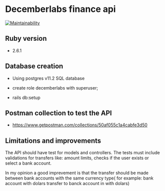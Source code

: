 # Decemberlabs finance api

[![Maintainability](https://api.codeclimate.com/v1/badges/a650eaf8d956f34792ca/maintainability)](https://codeclimate.com/github/lucdelrio/decemberlabs-finance-api/maintainability)

## Ruby version

* 2.6.1

## Database creation

   * Using postgres v11.2 SQL database
    
   * create role decemberlabs with superuser;

   * rails db:setup

## Postman collection to test the API

   * https://www.getpostman.com/collections/50af055c1a4cabfe3d50

## Limitations and improvements

The API should have test for models and controllers.
The tests must include validations for transfers like: amount limits, checks if the user exists or select a bank account.

In my opinion a good imprevement is that the transfer should be made between bank accounts with the same currency type( for example: bank account with dolars transfer to banck account in with dolars)
